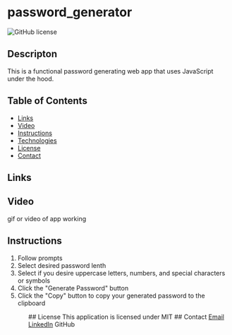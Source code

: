 # password_generator
![GitHub license](https://img.shields.io/badge/license-MIT-blue.svg)
## Descripton
This is a functional password generating web app that uses JavaScript under the hood. 

## Table of Contents
* [Links](#links)
* [Video](#video)
* [Instructions](#instructions)
* [Technologies](#technologies)  
* [License](#license)
* [Contact](#contact)

## Links
<a href=""></a>
## Video
gif or video of app working
## Instructions
<ol>
  <li>Follow prompts</li>
  <li>Select desired password lenth</li>
  <li>Select if you desire uppercase letters, numbers, and special characters or symbols</li>
  <li>Click the "Generate Password" button</li>
  <li>Click the "Copy" button to copy your generated password to the clipboard</li>
 <ol>
## License
This application is licensed under MIT
## Contact
<a href="https://matthewbrignola@du.edu">Email</a>
<a href="https://www.linkedin.com/in/matthewbrignola/">LinkedIn</a>
<a gref="https://github.com/PrismaticDevelopmentStudios">GitHub</a>


